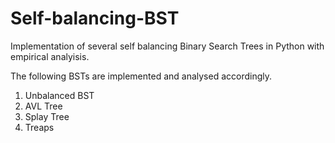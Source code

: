 # Self-balancing-BST
Implementation of several self balancing Binary Search Trees in Python with empirical analyisis.

The following BSTs are implemented and analysed accordingly.
1. Unbalanced BST
2. AVL Tree
3. Splay Tree
4. Treaps
